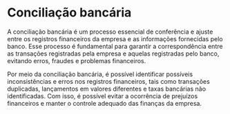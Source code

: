 # Conciliação bancária

A conciliação bancária é um processo essencial de conferência e ajuste entre os registros financeiros da empresa e as informações fornecidas pelo banco. Esse processo é fundamental para garantir a correspondência entre as transações registradas pela empresa e aquelas registradas pelo banco, evitando erros, fraudes e problemas financeiros.

Por meio da conciliação bancária, é possível identificar possíveis inconsistências e erros nos registros financeiros, tais como transações duplicadas, lançamentos em valores diferentes e taxas bancárias não identificadas. Com isso, é possível evitar a ocorrência de prejuízos financeiros e manter o controle adequado das finanças da empresa.